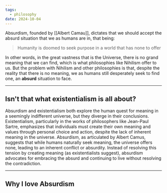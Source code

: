 ```yaml
---
tags:
  - philosophy
date: 2024-10-04
---
```


Absurdism, founded by [[Albert Camau]], dictates that we should accept the absurd situation that we as humans are in, that being:

> Humanity is doomed to seek purpose in a world that has none to offer

In other words, in the great vastness that is the Universe, there is no grand meaning that we can find, which is what philosophies like Nihilism offer to us. But the problem with Nihilism and other philosophies is that, despite the reality that there is no meaning, we as humans still desperately seek to find one, an **absurd** situation to face.

---

## Isn't that what existentialism is all about?

Absurdism and existentialism both explore the human quest for meaning in a seemingly indifferent universe, but they diverge in their conclusions. Existentialism, particularly in the works of philosophers like Jean-Paul Sartre, emphasizes that individuals must create their own meaning and values through personal choice and action, despite the lack of inherent meaning in the universe. Absurdism, as articulated by Albert Camus, suggests that while humans naturally seek meaning, the universe offers none, leading to an inherent conflict or absurdity. Instead of resolving this tension by creating meaning (as existentialists suggest), absurdism advocates for embracing the absurd and continuing to live without resolving the contradiction.

---

## Why I love Absurdism